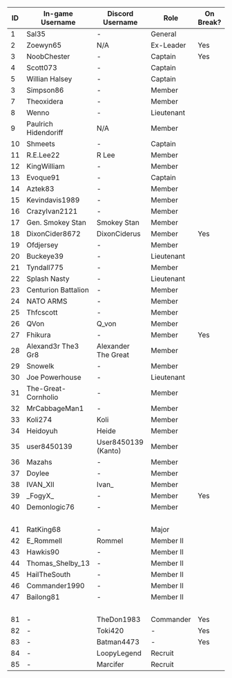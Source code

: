  ID |   In-game Username   |  Discord Username  |   Role   | On Break? |
----|----------------------|--------------------|----------|-----------|
1   |Sal35                 |-                   |General   |           |
2   |Zoewyn65              |N/A                 |Ex-Leader |Yes        |
3   |NoobChester           |-                   |Captain   |Yes        |
4   |Scott073              |-                   |Captain   |           |
5   |Willian Halsey        |-                   |Captain   |           |
3   |Simpson86             |-                   |Member    |           |
7   |Theoxidera            |-                   |Member    |           |
8   |Wenno                 |-                   |Lieutenant|           |
9   |Paulrich Hidendoriff  |N/A                 |Member    |           |
10  |Shmeets               |-                   |Captain   |           |
11  |R.E.Lee22             |R Lee               |Member    |           |
12  |KingWilliam           |-                   |Member    |           |
13  |Evoque91              |-                   |Captain   |           |
14  |Aztek83               |-                   |Member    |           |
15  |Kevindavis1989        |-                   |Member    |           |
16  |CrazyIvan2121         |-                   |Member    |           |
17  |Gen. Smokey Stan      |Smokey Stan         |Member    |           |
18  |DixonCider8672        |DixonCiderus        |Member    |Yes        |
19  |Ofdjersey             |-                   |Member    |           |
20  |Buckeye39             |-                   |Lieutenant|           |
21  |Tyndall775            |-                   |Member    |           |
22  |Splash Nasty          |-                   |Lieutenant|           |
23  |Centurion Battalion   |-                   |Member    |           |
24  |NATO ARMS             |-                   |Member    |           |
25  |Thfcscott             |-                   |Member    |           |
26  |QVon                  |Q_von               |Member    |           |
27  |Fhikura               |-                   |Member    |Yes        |
28  |Alexand3r The3 Gr8    |Alexander The Great |Member    |           |
29  |Snowelk               |-                   |Member    |           |
30  |Joe Powerhouse        |-                   |Lieutenant|           |
31  |The-Great-Cornholio   |-                   |Member    |           |
32  |MrCabbageMan1         |-                   |Member    |           |
33  |Koli274               |Koli                |Member    |           |
34  |Heidoyuh              |Heide               |Member    |           |
35  |user8450139           |User8450139 (Kanto) |Member    |           |
36  |Mazahs                |-                   |Member    |           |
37  |Doylee                |-                   |Member    |           |
38  |IVAN_XII              |Ivan_               |Member    |           |
39  |\_FogyX_              |-                   |Member    |Yes        |
40  |Demonlogic76          |-                   |Member    |           |
‎   |‎                     |‎                   |‎         |‎          |
41  |RatKing68             |-                   |Major     |           |
42  |E_Rommell             |Rommel              |Member II |           |
43  |Hawkis90              |-                   |Member II |           |
44  |Thomas_Shelby_13      |-                   |Member II |           |
45  |HailTheSouth          |-                   |Member II |           |
46  |Commander1990         |-                   |Member II |           |
47  |Bailong81             |-                   |Member II |           |
‎   |‎                     |‎                   |‎         |‎          |
81  |-                     |TheDon1983          |Commander |Yes        |
82  |-                     |Toki420             |-         |Yes        |
83  |-                     |Batman4473          |-         |Yes        |
84  |-                     |LoopyLegend         |Recruit   |           |
85  |-                     |Marcifer            |Recruit   |           |
